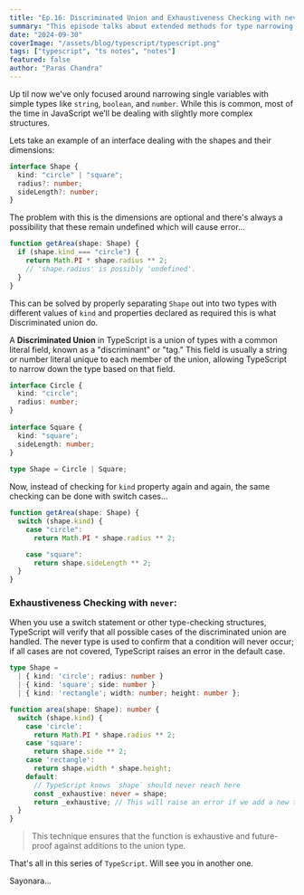 ```yaml
---
title: "Ep.16: Discriminated Union and Exhaustiveness Checking with never"
summary: "This episode talks about extended methods for type narrowing in TS."
date: "2024-09-30"
coverImage: "/assets/blog/typescript/typescript.png"
tags: ["typescript", "ts notes", "notes"]
featured: false
author: "Paras Chandra"
---
```


Up til now we've only focused around narrowing single variables with simple types like `string`, `boolean`, and `number`.
While this is common, most of the time in JavaScript we’ll be dealing with slightly more complex structures.

Lets take an example of an interface dealing with the shapes and their dimensions:
```ts
interface Shape {
  kind: "circle" | "square";
  radius?: number;
  sideLength?: number;
}
```
The problem with this is the dimensions are optional and there's always a possibility that these remain undefined which will cause error...
```ts
function getArea(shape: Shape) {
  if (shape.kind === "circle") {
    return Math.PI * shape.radius ** 2;
    // 'shape.radius' is possibly 'undefined'.
  }
}
```

This can be solved by properly separating `Shape` out into two types with different values of `kind` and properties declared as required this is what Discriminated union do.

A **Discriminated Union** in TypeScript is a union of types with a common literal field, known as a "discriminant" or "tag." This field is usually a string or number literal unique to each member of the union, allowing TypeScript to narrow down the type based on that field.
```ts
interface Circle {
  kind: "circle";
  radius: number;
}
 
interface Square {
  kind: "square";
  sideLength: number;
}
 
type Shape = Circle | Square;
```

Now, instead of checking for `kind` property again and again, the same checking can be done with switch cases...
```ts
function getArea(shape: Shape) {
  switch (shape.kind) {
    case "circle":
      return Math.PI * shape.radius ** 2;

    case "square":
      return shape.sideLength ** 2;
  }
}
```

### Exhaustiveness Checking with `never`:
When you use a switch statement or other type-checking structures, TypeScript will verify that all possible cases of the discriminated union are handled. The never type is used to confirm that a condition will never occur; if all cases are not covered, TypeScript raises an error in the default case.

```ts
type Shape =
  | { kind: 'circle'; radius: number }
  | { kind: 'square'; side: number }
  | { kind: 'rectangle'; width: number; height: number };

function area(shape: Shape): number {
  switch (shape.kind) {
    case 'circle':
      return Math.PI * shape.radius ** 2;
    case 'square':
      return shape.side ** 2;
    case 'rectangle':
      return shape.width * shape.height;
    default:
      // TypeScript knows `shape` should never reach here
      const _exhaustive: never = shape;
      return _exhaustive; // This will raise an error if we add a new type to `Shape` but don't handle it here
  }
}
```
>This technique ensures that the function is exhaustive and future-proof against additions to the union type.

That's all in this series of `TypeScript`. Will see you in another one.

Sayonara...